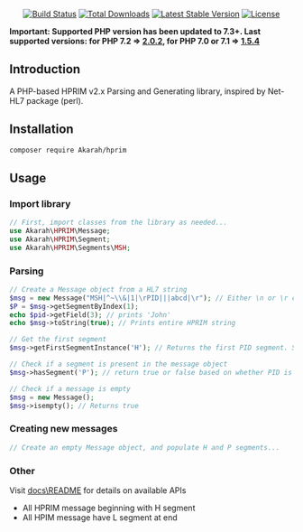 <p align="center">
<a href="https://travis-ci.org/senaranya/HL7"><img src="https://travis-ci.org/senaranya/HL7.svg?branch=master" alt="Build Status"></a>
<a href="https://packagist.org/packages/Akarah/hl7"><img src="https://poser.pugx.org/Akarah/hl7/downloads" alt="Total Downloads"></a>
<a href="https://packagist.org/packages/Akarah/hl7"><img src="https://poser.pugx.org/Akarah/hl7/v/stable" alt="Latest Stable Version"></a>
<a href="https://packagist.org/packages/Akarah/hl7"><img src="https://poser.pugx.org/Akarah/hl7/license" alt="License"></a>
</p>

**Important: Supported PHP version has been updated to 7.3+. Last supported versions: for PHP 7.2 => [2.0.2](https://github.com/senaranya/HL7/tree/2.0.2), for PHP 7.0 or 7.1 => [1.5.4](https://github.com/senaranya/HL7/tree/1.5.4)**

## Introduction

A PHP-based HPRIM v2.x Parsing and Generating library, inspired by Net-HL7 package (perl).

## Installation

```bash
composer require Akarah/hprim
```

## Usage
### Import library
```php
// First, import classes from the library as needed...
use Akarah\HPRIM\Message;
use Akarah\HPRIM\Segment;
use Akarah\HPRIM\Segments\MSH;
```

### Parsing
```php
// Create a Message object from a HL7 string
$msg = new Message("MSH|^~\\&|1|\rPID|||abcd|\r"); // Either \n or \r can be used as segment endings
$P = $msg->getSegmentByIndex(1);
echo $pid->getField(3); // prints 'John'
echo $msg->toString(true); // Prints entire HPRIM string

// Get the first segment
$msg->getFirstSegmentInstance('H'); // Returns the first PID segment. Same as $msg->getSegmentsByName('PID')[0];

// Check if a segment is present in the message object
$msg->hasSegment('P'); // return true or false based on whether PID is present in the $msg object

// Check if a message is empty
$msg = new Message();
$msg->isempty(); // Returns true
```

### Creating new messages
```php
// Create an empty Message object, and populate H and P segments... 
```


### Other 

Visit [docs\README](docs/README.md) for details on available APIs

- All HPRIM message beginning with H segment
- All HPIM message have L segment at end
